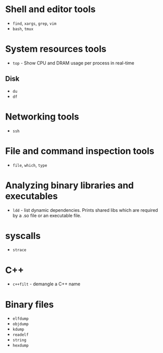 # Shell and editor tools

- `find`, `xargs`, `grep`, `vim`
- `bash`, `tmux`

# System resources tools

- `top` - Show CPU and DRAM usage per process in real-time

## Disk

- `du`
- `df`

# Networking tools

- `ssh`

# File and command inspection tools

- `file`, `which`, `type`

# Analyzing binary libraries and executables

- `ldd` - list dynamic dependencies. Prints shared libs which are required by a .so file or an executable file.

# syscalls

- `strace`

# C++

- `c++filt` - demangle a C++ name

# Binary files

- `elfdump`
- `objdump`
- `kdump`
- `readelf`
- `string`
- `hexdump`
